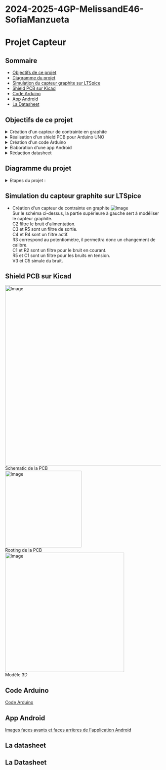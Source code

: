 # 2024-2025-4GP-MelissandE46-SofiaManzueta

# Projet Capteur

## Sommaire 
*  [Objectifs de ce projet](#objectifs-de-ce-projet)
*  [Diagramme du projet](#diagramme-du-projet)
*  [Simulation du capteur graphite sur LTSpice](#simulation-du-capteur-graphite-sur-ltspice)
*  [Shield PCB sur Kicad](#shield-pcb-sur-kicad)
*  [Code Arduino](#code-arduino)
*  [App Android](#app-android)
*  [La Datasheet](#la-datasheet)

## Objectifs de ce projet

<details>
<summary>  Création d'un capteur de contrainte en graphite  </summary>
   Nous allons utiliser les traces de crayon sur du papier comme une jauge de contrainte pour détecter les déformations en compression et en traction.<br/>
   Les mines de crayon standard sont composées de fines particules de graphite liées entre elles par des liants argileux. Lorsqu'on utilise un crayon, le frottement entre la mine et le papier entraîne le frottement de particules de graphite qui adhèrent aux fibres du papier. Ces traces de crayon peuvent être considérées comme de minces films conducteurs constitués de réseau de particules de graphite percolées sur le papier qui peuvent prendre des formes et des motifs arbitraires. L'expansion et la contraction de ce réseau de particules de graphite, induites par des contraintes mécaniques ou des interactions chimiques, devraient grandement affecter la qualité des contacts interparticulaires et donc le conductivité électrique globale. Il est important de noter que les mines de crayon plus dures contiennent une proportion plus élevée de liants argileux, alors que les mines plus molles contiennent une proportion plus grande de particules de graphite. Ces dernières permettent d'obtenir une résistance de base plus faible qu'avec les mines plus dures. Il a été observé que les variations de résistance moyennes étaient linéairement liées aux amplitudes moyennes de déflexion, avec des écarts d'environ 1%.<br/>
En utilisant la théorie de la percolation, la conductance totale G_{tot} d'un réseau de conducteurs hautement désordonné est :<br/>
   $$G_{tot}=G_0e^{-\xi_c}$$, ici $$\xi_c$$ est la valeur de $$\xi$$ au seuil de percolation qui est le point où un cluster connecté infiniment grand commence à émerger lorsque des paires de nanoparticules voisines choisie au hasard sont connectées par des conducteurs dans un ordre décroissant de valeurs de G<br/>
   If $$-\delta\lambda/2\leq\delta\lambda/2$$,<br/>
   $$\xi_c= \left( {\frac{2f_c\delta\lambda\delta\epsilon}{1-f_v}} \right)^{1/2}+\delta_M-\delta\lambda/2+\epsilon_M-\delta\epsilon/2$$ <br/>
   If $$\delta\lambda/2-\delta\epsilon/2\leq\delta\epsilon/2-\delta\lambda/2$$, <br/>
   $$\xi_c=\lambda_M+\epsilon_M-\left( \frac{1}{2}-\frac{f_c}{1-f_v} \right)\delta\epsilon$$<br/>
   *  $$f_c$$ est la fraction des conducteurs<br/>
   *  $$f_v$$ est la fraction de vide<br/>
   *  $$\lambda_M=L_M\beta$$ et $$E_M=E_{CM}/kT$$ sont les valeurs moyennes des distributions, avec $$L_M$$ l'espace moyen (hors vide) séparant les nanoparticules voisines et $$E_{CM}$$ l'énergie coulombienne de charge moyenne<br/>
   *  $$\delta\lambda$$ et $$\delta\epsilon$$ sont les largeurs des distributions
  
</details>

<details>
<summary>  Réalisation d'un shield PCB pour Arduino UNO  </summary>
   Nous allons créer un shield PCB afin de relier à l'arduino UNO :<br/>  
        *  Un écran OLED  <br/>
        *  Un potentiomètre digital en SPI   <br/>
        *  Un amplificateur transimpédance, lui-même relié au capteur graphite décrit plus haut et au potentiomètre digital  <br/>
        *  Un module Bluetooth  <br/>
        *  Un flex sensor  <br/>
        *  Un encodeur rotatoir auquel on ajoute un déparasite (une capacité entre la clock et le ground)   <br/><br/>
<img width="581" alt="Image" src="https://github.com/user-attachments/assets/28eecbd2-f71b-4ced-967f-bbeb16ab7868" /><br/>
   Schematic de la PCB<br/>
<img width="247" alt="Image" src="https://github.com/user-attachments/assets/da1daee6-8b76-422a-96bd-73fcd297bd3a" /><br/>
   Rooting de la PCB<br/>
<img width="385" alt="Image" src="https://github.com/user-attachments/assets/123b7bb1-8d2a-4d68-acf9-2b749840cc4e" /><br/>
Modèle 3D<br/> 
</details>

<details>
<summary>  Création d'un code Arduino  </summary>
  Dans l'onglet Code Arduino, on retrouve un fichier principal contenant le code qui permet de se déplacer dans un menu à l'aide de l'encodeur rotatoire et accéder à différentes fonctions telles que :<br/>
   -La fonction Capteur qui mesure la résistance du capteur graphite, l'affiche sur l'écran OLED et la transmet par bluetooth<br/>
   -La fonction Flex qui mesure la résistance du flex sensor et l'affiche sur l'écran OLED<br/>
   -La fonction Mesure continue qui indique à l'utilisateur la marche à suivre pour réaliser une mesure en continue, que ce soit pour le flex sensor ou le capteur graphite<br/>
   -La fonction Informations qui renvoie l'utilisateur vers l'application pour Android pour obtenir plus d'informations, l'écran OLED étant très limité<br/>
   -La fonction Creatrices qui indique tout simplement par qui a été réalisé ce projet<br/>
   
</details>

<details>
<summary>  Élaboration d'une app Android  </summary>
  Une application a été créée à l'aide de MIT App Inventor (https://appinventor.mit.edu/). Celle-ci permet d'accéder aux mesures réalisées par le capteur graphite, de les afficher dans un graphe et de récupérer ses valeurs dans un fichier. Elle permet également d'obtenir de plus amples informations sur le contexte de ce projet lorsqu'on arrive sur l'écran Informations. Les photos de la partie Designers (ce qui est vu par l'utilisateur) et la partie Blocks (le code derrière l'application) sont disponibles dans le dossier Application Android.
</details>

<details>
<summary>  Rédaction datasheet  </summary>
  Les données de la datasheet proviennent des mesures réalisées avec le code Arduino sur le circuit présenté précédemment. Pour les mines 6B à HB, nous avons mesurer la résistance du capteur graphite pour différentes déformations en tension et en compression. Pour ces déformations, nous avons utilisé des cylindres avec des diamètres de 2cm, 2.5cm, 3cm, 3.5cm, 4cm, 4.5cm et 5cm. Cela nous donne donc des déformations respectivement de 0.1, 0.08, 0.067, 0.057, 0.05, 0.044, 0.04 puisque nous avons mesuré l'épaisseur du capteur e = 0.2cm et que $$\epsilon = \frac{e}{D}$$. On obtient ainsi les courbes caractéristiques suivantes. 
   
![Image](https://github.com/user-attachments/assets/ba851fe5-0c98-4cc4-a488-a5d6c2b58134)

![Image](https://github.com/user-attachments/assets/57c43c46-7348-40bf-8f25-27c2d0164565)
Comme on s'y attendait, en cas de compression, la résistance du capteur graphite diminue lorsque la déformation $$\epsilon$$ augmente. A l'inverse, en cas de tension, la résistance du capteur graphite augmente en fonction de la déformation $$\epsilon$$. Pour ces deux cas de figure, nous pouvons observer que la pente de la courbe est dépendante de la mine utilisée. En effet, la variation relative de résistance est plus élevée pour les mines plus dures, comme cela est décrit dans l'article Pencil Drawn Strain Gauges and Chemiresistors on Paper de Cheng-Wei Lin, Zhibo Zhao, Jaemyung Kim et Jiaxing Huang.

![Image](https://github.com/user-attachments/assets/05f703b3-2d60-4256-a29a-9962d75ff237)
Les résultats du capteur graphite peuvent également être comparés à ceux obtenus avec un flex sensor commercial (celui-ci ne peut être utilisé qu'en tension). Tout d'abord, on peut remarquer que les mesures du flex sensor sont bien plus régulières que celles du capteur graphite. De plus, ses variations relatives de résistance sont plus élevées. Il est important de noter que les mesures du capteur graphite, que ce soit en tension ou en compression, sont peu fiables et dépendent en grande partie du reste du matériel utilisé. En effet, d'une mesure à une autre dans des conditions similaires les résultats du capteur peuvent grandement varier. De plus, pour obtenir des résultats cohérents, nous avons dû emprunter les pinces crocodiles d'un autre groupe, sinon peu importe la déormation et la mine utilisées la résistance mesurée était infinie.<br/><br/>
Nous pouvons donc en conclure que le capteur présenté à l'avantage d'être simple, sobre et abordable. Cependant, ses performances sont encore très éloignées de celles d'un flex sensor commercial. De plus, nous avons remarqué que nous devions régulièrement remettre du graphite sur le capteur et le remplacer par un nouveau après l'avoir utilisé en compression et en tension. Cela va donc à l'encontre du principe de la low-tech.


</details>


## Diagramme du projet 

<details>
<summary>  Etapes du projet :  </summary>
  
  - [x] Attribution des inputs de l'arduino aux différents composants
  - [X] Electronique Analogique
  - [x] Schématique et routage KiCad  
  - [x] Impression du circuit
  - [x] Percage
  - [x] Montage du circuit
  - [x] Code Arduino
  - [x] App Android
  - [x] Création du banc de test
  - [x] Création de la datasheet
</details>


## Simulation du capteur graphite sur LTSpice 
* Création d'un capteur de contrainte en graphite
![Image](https://github.com/user-attachments/assets/ec8b3545-076f-4be9-a1ad-92079042dbc7)<br/>
Sur le schéma ci-dessus, la partie supérieure à gauche sert à modéliser le capteur graphite.<br/>
C2 filtre le bruit d'alimentation.<br/>
C3 et R5 sont un filtre de sortie.<br/>
C4 et R4 sont un filtre actif.<br/>
R3 correspond au potentiomètre, il permettra donc un changement de calibre.<br/>
C1 et R2 sont un filtre pour le bruit en courant.<br/>
R5 et C1 sont un filtre pour les bruits en tension.<br/>
V3 et C5 simule du bruit.<br/>

## Shield PCB sur Kicad
<img width="581" alt="Image" src="https://github.com/user-attachments/assets/28eecbd2-f71b-4ced-967f-bbeb16ab7868" /><br/>
   Schematic de la PCB<br/>
<img width="247" alt="Image" src="https://github.com/user-attachments/assets/da1daee6-8b76-422a-96bd-73fcd297bd3a" /><br/>
   Rooting de la PCB<br/>
<img width="385" alt="Image" src="https://github.com/user-attachments/assets/123b7bb1-8d2a-4d68-acf9-2b749840cc4e" /><br/>
Modèle 3D<br/>

## Code Arduino

[Code Arduino](https://github.com/MOSH-Insa-Toulouse/2024-2025-4GP-MelissandE46-SofiaManzueta/tree/main/Code%20Arduino/Final_Code4.0)

## App Android

[Images faces avants et faces arrières de l'application Android](https://github.com/MOSH-Insa-Toulouse/2024-2025-4GP-MelissandE46-SofiaManzueta/tree/main/Application%20Android)

## La datasheet







## La Datasheet




